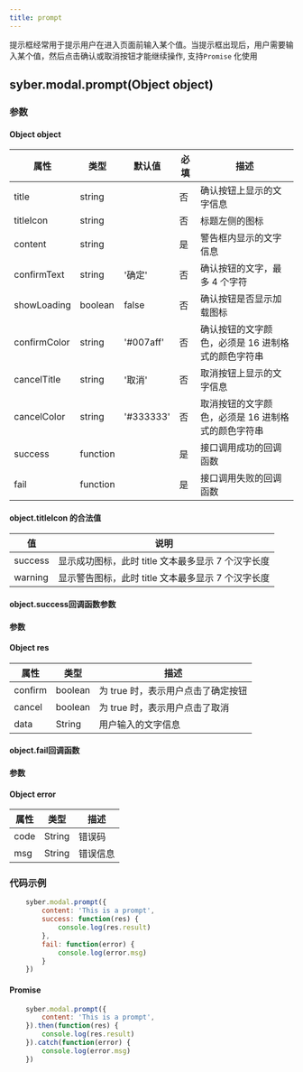 ```yaml
---
title: prompt
---
```


提示框经常用于提示用户在进入页面前输入某个值。当提示框出现后，用户需要输入某个值，然后点击确认或取消按钮才能继续操作, 支持`Promise` 化使用


## syber.modal.prompt(Object object)
### 参数
#### Object object
| 属性     | 类型    | 默认值 | 必填 | 描述                         |
| ---------- | ------- | -------- | ---------------------------- | ---- |
| title | string |  |否 | 确认按钮上显示的文字信息 |
| titleIcon | string |       | 否 | 标题左侧的图标 |
| content | string |  |是 | 警告框内显示的文字信息 |
| confirmText | string | '确定' | 否 | 确认按钮的文字，最多 4 个字符 |
| showLoading | boolean |  false | 否 | 确认按钮是否显示加载图标 |
| confirmColor | string| '#007aff'  | 否 | 确认按钮的文字颜色，必须是 16 进制格式的颜色字符串 |
| cancelTitle | string |  '取消' |否 | 取消按钮上显示的文字信息 |
| cancelColor | string | '#333333' | 否 | 取消按钮的文字颜色，必须是 16 进制格式的颜色字符串 |
| success | function |  |  是     | 接口调用成功的回调函数      |
| fail   | function |  |  是     | 接口调用失败的回调函数      |


#### object.titleIcon 的合法值
| 值     | 说明    |       
| ---------- | ------- | 
| success | 显示成功图标，此时 title 文本最多显示 7 个汉字长度 |
| warning | 显示警告图标，此时 title 文本最多显示 7 个汉字长度 |


#### object.success回调函数参数
#### 参数
#### Object res
| 属性     | 类型    | 描述                            |
| ---------- | ------- | ---------------------------- |
| confirm | boolean  | 为 true 时，表示用户点击了确定按钮 |
| cancel | boolean  | 为 true 时，表示用户点击了取消  |
| data | String   | 用户输入的文字信息  |

#### object.fail回调函数
#### 参数
#### Object error
| 属性 | 类型  | 描述 |
| -- | -- | -- |
| code | String | 错误码 |
| msg | String  | 错误信息 |

### 代码示例
```javascript
    syber.modal.prompt({
        content: 'This is a prompt',
        success: function(res) {
            console.log(res.result)
        },
        fail: function(error) {
            console.log(error.msg)
        }
    })
```

#### Promise
```javascript
    syber.modal.prompt({
        content: 'This is a prompt',
    }).then(function(res) {
        console.log(res.result)
    }).catch(function(error) {
        console.log(error.msg)
    })
```